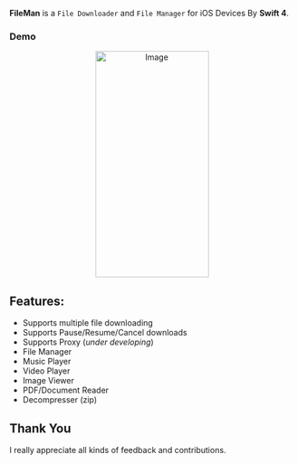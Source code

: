 **FileMan** is a `File Downloader` and `File Manager` for iOS Devices By **Swift 4**.

### Demo

<p align="center">
    <img src="https://github.com/TheM4hd1/FileMan/blob/master/Screenshots/Demo.gif" alt="Image" width="200" height="400" />
</p>

## Features:

* Supports multiple file downloading
* Supports Pause/Resume/Cancel downloads
* Supports Proxy (_under developing_)
* File Manager
* Music Player
* Video Player
* Image Viewer
* PDF/Document Reader
* Decompresser (zip)

## Thank You

I really appreciate all kinds of feedback and contributions.
